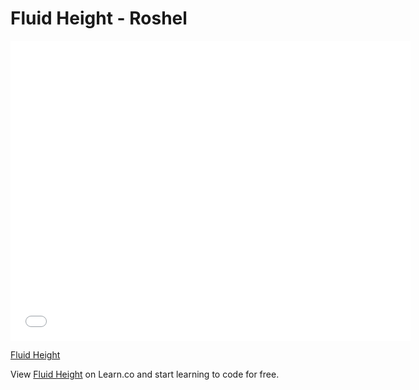 # Fluid Height - Roshel

<iframe width="640" height="480" src="//www.youtube.com/embed/vscw-R4k7ts?rel=0&modestbranding=1" frameborder="0" allowfullscreen></iframe><p><a href="https://www.youtube.com/watch?v=vscw-R4k7ts">Fluid Height</a></p>

<p data-visibility='hidden'>View <a href='https://learn.co/lessons/fluid-height' title='Fluid Height'>Fluid Height</a> on Learn.co and start learning to code for free.</p>
